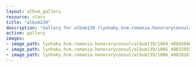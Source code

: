 ```yaml
---
layout: album_gallery
resource: stars
title: "album139"
description: "Gallery for album139 (lynhaky.hcm.romania.honoraryconsul/album139)"
active: gallery
images:
- image_path: lynhaky.hcm.romania.honoraryconsul/album139/1004_480450464_1168619981288627_2194857051290763452_n.jpg
- image_path: lynhaky.hcm.romania.honoraryconsul/album139/1005_480329555_1168619621288663_5341576311949334769_n.jpg
- image_path: lynhaky.hcm.romania.honoraryconsul/album139/1006_480282635_1168619677955324_5138726989100455566_n.jpg
---
```

